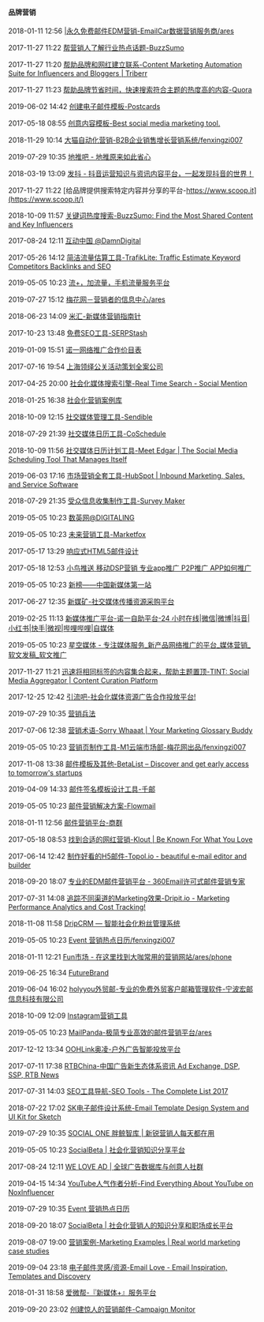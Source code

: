 ####  品牌营销

2018-01-11 12:56 [|永久免费邮件EDM营销-EmailCar数据营销服务商/ares](http://www.emailcar.net/)

2017-11-27 11:22 [帮营销人了解行业热点话题-BuzzSumo](http://buzzsumo.com/)

2017-11-27 11:20 [帮助品牌和网红建立联系-Content Marketing Automation Suite for Influencers and Bloggers | Triberr](https://triberr.com/)

2017-11-27 11:23 [帮助品牌节省时间，快速搜索符合主题的热度高的内容-Quora](https://www.quora.com/)

2019-06-02 14:42 [创建电子邮件模板-Postcards](https://designmodo.com/postcards/)

2017-05-18 08:55 [创意内容模板-Best social media marketing tool.](https://promorepublic.com/en/)

2018-11-29 10:14 [大猫自动化营销-B2B企业销售增长营销系统/fenxingzi007](https://www.bigcat.com/)

2019-07-29 10:35 [地推吧 - 地推原来如此省心](http://www.dituiba.com/?utm_source=www.demo8.com)

2018-03-19 13:09 [发抖 - 抖音运营知识与资讯内容平台，一起发现抖音的世界！](http://fadou.yingshimen.cn/)

2017-11-27 11:22 [给品牌提供搜索特定内容并分享的平台-https://www.scoop.it](https://www.scoop.it/)

2018-10-09 11:57 [关键词热度搜索-BuzzSumo: Find the Most Shared Content and Key Influencers](https://buzzsumo.com/)

2017-08-24 12:11 [互动中国 @DamnDigital](http://www.damndigital.com/)

2017-05-26 14:12 [简洁流量估算工具-TrafikLite: Traffic Estimate Keyword Competitors Backlinks and SEO](https://www.trafiklite.com/?utm_source=next.36kr.com)

2019-05-05 10:23 [流+，加流量，手机流量服务平台](http://www.iliujia.com/)

2019-07-27 15:12 [梅花网－营销者的信息中心/ares](http://www.meihua.info/)

2018-06-23 14:09 [米汇-新媒体营销指南针](https://www.mihui.com/)

2017-10-23 13:48 [免费SEO工具-SERPStash](http://serpstash.com/)

2019-01-09 15:51 [诺一网络推广合作价目表](https://www.seoipo.com/info/main.pdf)

2017-07-16 19:54 [上海领绎公关活动策划全案公司](http://www.lionepr.com/)

2017-04-25 20:00 [社会化媒体搜索引擎-Real Time Search - Social Mention](http://www.socialmention.com/)

2018-01-25 16:38 [社会化营销案例库](http://hd.weibo.com/case/index.php/index/index)

2018-10-09 12:15 [社交媒体管理工具-Sendible](https://www.sendible.com/)

2018-07-29 21:39 [社交媒体日历工具-CoSchedule](https://coschedule.com/)

2018-10-09 11:56 [社交媒体日历计划工具-Meet Edgar | The Social Media Scheduling Tool That Manages Itself](https://meetedgar.com/)

2019-06-03 17:16 [市场营销全套工具-HubSpot | Inbound Marketing, Sales, and Service Software](https://www.hubspot.com/)

2018-07-29 21:35 [受众信息收集制作工具-Survey Maker ](https://surveyanyplace.com/)

2019-05-05 10:23 [数英网@DIGITALING](http://www.digitaling.com/)

2019-05-05 10:23 [未来营销工具-Marketfox](https://www.marketfox.io/)

2017-05-17 13:29 [响应式HTML5邮件设计](https://www.htmlemailtemplates.net/)

2017-05-18 12:53 [小鸟推送 移动DSP营销 专业app推广 P2P推广 APP如何推广](http://www.birdpush.com/?utm_source=next.36kr.com)

2019-05-05 10:23 [新榜——中国新媒体第一站](http://www.newrank.cn/)

2017-06-27 12:35 [新媒矿-社交媒体传播资源采购平台](http://www.xinmeikuang.com/)

2019-02-25 11:13 [新媒体推广平台-诺一自助平台-24 小时在线|微信|微博|抖音|小红书|快手|微视|哔哩哔哩|自媒体](http://media.brandipo.com/)

2019-05-05 10:23 [星空媒体 - 专注媒体服务_新产品网络推广的平台_媒体营销_软文发稿_软文推广](http://www.xingkongmt.com/?utm_source=www.demo8.com)

2017-11-27 11:21 [迅速将相同标签的内容集合起来，帮助主题置顶-TINT: Social Media Aggregator | Content Curation Platform](https://www.tintup.com/)

2017-12-25 12:42 [引流吧-社会化媒体资源广告合作投放平台!](http://www.yinliuba.com/)

2019-07-29 10:35 [营销兵法](http://71355.cn/)

2017-07-06 12:38 [营销术语-Sorry Whaaat | Your Marketing Glossary Buddy](http://sorrywhaaat.com/?utm_source=next.36kr.com)

2019-05-05 10:23 [营销页制作工具-M1云端市场部-梅花网出品/fenxingzi007](http://www.m1world.com/)

2017-11-08 13:38 [邮件模板及其他-BetaList – Discover and get early access to tomorrow's startups](https://betalist.com/)

2019-04-09 14:33 [邮件签名模板设计工具-千邮](https://qy.hiwelink.com/)

2019-05-05 10:23 [邮件营销解决方案-Flowmail](http://www.flowmail.com/)

2018-01-11 12:56 [邮件营销平台-商群](http://www.shangqun.com/yjyx)

2017-05-18 08:53 [找到合适的网红营销-Klout | Be Known For What You Love](https://klout.com/home)

2017-06-14 12:42 [制作好看的H5邮件-Topol.io - beautiful e-mail editor and builder](https://topol.io/)

2018-09-20 18:07 [专业的EDM邮件营销平台 - 360Email许可式邮件营销专家](http://www.360email.cn/)

2017-07-31 14:08 [追踪不同渠道的Marketing效果-Dripit.io - Marketing Performance Analytics and Cost Tracking!](https://dripit.io/)

2018-11-08 11:58 [DripCRM — 智能社会化粉丝管理系统](https://crm.drip.im/)

2019-05-05 10:23 [Event 营销热点日历/fenxingzi007](https://event.tezign.com/home)

2018-01-11 12:21 [Fun市场 - 在这里找到大咖常用的营销网站/ares/phone](http://www.funshichang.com/discovery/index)

2019-06-25 16:34 [FutureBrand](https://www.futurebrand.com/)

2019-06-04 16:02 [holyyou外贸邮-专业的免费外贸客户邮箱管理软件-宁波宏邮信息科技有限公司](https://www.holyyou.net/#)

2018-10-09 12:09 [Instagram营销工具](https://socialdrift.com/)

2019-05-05 10:23 [MailPanda-极简专业高效的邮件营销平台/ares](http://www.mailpanda.com/)

2017-12-12 13:34 [OOHLink奥凌-户外广告智能投放平台](http://www.oohlink.com/index.html)

2017-07-11 17:38 [RTBChina-中国广告新生态体系资讯 Ad Exchange, DSP, SSP, RTB News](http://www.rtbchina.com/)

2017-07-31 14:03 [SEO工具导航-SEO Tools - The Complete List 2017](http://seotoolist.com/?utm_source=next.36kr.com)

2018-07-22 17:02 [SK电子邮件设计系统-Email Template Design System and UI Kit for Sketch](https://htmlemail.io/design-system/)

2019-07-29 10:35 [SOCIAL ONE 胖鲸智库 | 新锐营销人每天都在用](http://socialone.com.cn/)

2019-05-05 10:23 [SocialBeta | 社会化营销知识分享平台](http://www.socialbeta.com/)

2017-08-24 12:11 [WE LOVE AD | 全球广告数据库与创意人社群](http://www.welovead.com/cn/)

2019-04-15 14:34 [YouTube人气作者分析-Find Everything About YouTube on NoxInfluencer](https://www.noxinfluencer.com/)

2019-07-29 10:35 [Event 营销热点日历](https://event.tezign.com/home)

2018-09-20 18:07 [SocialBeta | 社会化营销人的知识分享和职场成长平台](http://www.socialbeta.com/)

2019-08-07 19:00 [营销案例-Marketing Examples | Real world marketing case studies](https://marketingexamples.com/)

2019-09-04 23:18 [电子邮件灵感/资源-Email Love - Email Inspiration, Templates and Discovery](https://emaillove.com/)

2018-01-31 18:58 [爱微帮-『新媒体+』服务平台](http://www.aiweibang.com/)

2019-09-20 23:02 [创建惊人的营销邮件-Campaign Monitor](https://www.campaignmonitor.com/e/)



